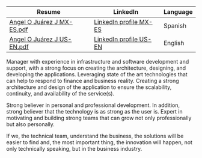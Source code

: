 | Resume | LinkedIn | Language |
| ------ | ------ | ------ | 
|[Angel O Juárez J MX-ES.pdf](https://github.com/angeloj5/angeloj5/blob/main/resumes/Angel%20Juarez%20MX-ES.pdf)| [LinkedIn profile MX-ES](https://www.linkedin.com/in/angel-o-juarez-j/?locale=es_ES)|Spanish|
|[Angel O Juárez J US-EN.pdf](https://github.com/angeloj5/angeloj5/blob/main/resumes/Angel%20Juarez%20US-EN.pdf)| [LinkedIn profile US-EN](https://www.linkedin.com/in/angel-o-juarez-j/?locale=en_EN)|English|

Manager with experience in infrastructure and software development and support, with a strong focus on creating the architecture, designing, and developing the applications. Leveraging state of the art technologies that can help to respond to finance and business reality. Creating a strong architecture and design of the application to ensure the scalability, continuity, and availability of the service(s).

Strong believer in personal and professional development. In addition, strong believer that the technology is as strong as the user is. Expert in motivating and building strong teams that can grow not only professionally but also personally.

If we, the technical team, understand the business, the solutions will be easier to find and, the most important thing, the innovation will happen, not only technically speaking, but in the business industry.
